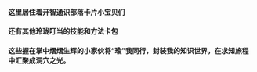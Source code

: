 #### 这里居住着开智通识部落卡片小宝贝们  
#### 还有其他玲珑叮当的技能和方法卡包    
#### 这些握在掌中熠熠生辉的小家伙将“瑜”我同行，封装我的知识世界，在求知旅程中汇聚成洞穴之光。
